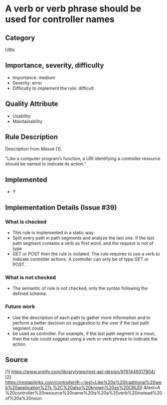 # A verb or verb phrase should be used for controller names

## Category

URIs

## Importance, severity, difficulty

* Importance: medium
* Severity: error
* Difficulty to implement the rule: difficult

## Quality Attribute

* Usability
* Maintainability

## Rule Description

Description from Massé [1].

"Like a computer program’s function, a URI identifying a controller resource should be
named to indicate its action."

## Implemented

* Y

## Implementation Details (Issue #39)

### What is checked

* This rule is implemented in a static way.
* Split every path in path segments and analyze the last one. If the last path segment contains a verb as first word, and the request is not of type 
* GET or POST then the rule is violated. The rule requires to use a verb to indicate controller actions. A controller can only be of type GET or POST.
### What is not checked

* The semantic of rule is not checked, only the syntax following the defined schema.
### Future work

* Use the description of each path to gather more information and to perform a better decision on suggestion to the user if the last path segment could
* be used as controller. For example, if the last path segment is a noun, then the rule could suggest using a verb or verb phrase to indicate the action.

## Source

[1] https://www.oreilly.com/library/view/rest-api-design/9781449317904/
[2] https://restapilinks.com/controller/#:~:text=Like%20a%20traditional%20web%20application%27s,%2C%20also%20known%20as%20CRUD).&text=A%20controller%20resource%20name%20is%20a%20verb%20instead%20of%20a%20noun.
